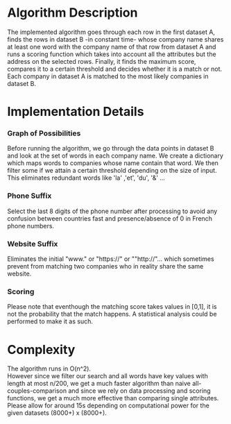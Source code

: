 # Algorithm Description
The implemented algorithm goes through each row in the first dataset A, finds the rows in dataset B -in constant time- whose company name shares at least one word with the company name of that row from dataset A and runs a scoring function which takes into account all the attributes but the address on the selected rows. Finally, it finds the maximum score, compares it to a certain threshold and decides whether it is a match or not.  
Each company in dataset A is matched to the most likely companies in dataset B.

# Implementation Details

### Graph of Possibilities
Before running the algorithm, we go through the data points in dataset B and look at the set of words in each company name. We create a dictionary which maps words to companies whose name contain that word. We then filter some if we attain a certain threshold depending on the size of input. This eliminates redundant words like 'la' ,'et', 'du', '&' ...

### Phone Suffix
Select the last 8 digits of the phone number after processing to avoid any confusion between countries fast and presence/absence of 0 in French phone numbers.

### Website Suffix
Eliminates the initial "www." or "https://" or ""http://"... which sometimes prevent from matching two companies who in reality share the same website.

### Scoring
Please note that eventhough the matching score takes values in [0,1], it is not the probability that the match happens. A statistical analysis could be performed to make it as such.

# Complexity
The algorithm runs in O(n^2).  
However since we filter our search and all words have key values with length at most n/200, we get a much faster algorithm than naive all-couples-comparison and since we rely on data processing and scoring functions, we get a much more effective than comparing single attributes.  
Please allow for around 15s depending on computational power for the given datasets (8000+) x (8000+). 